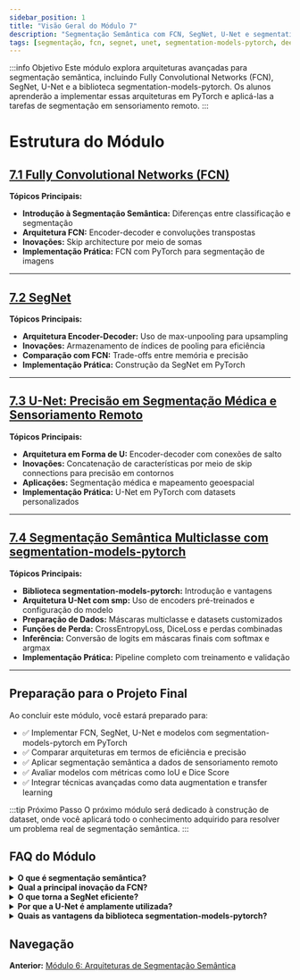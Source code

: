 ```yaml
---
sidebar_position: 1
title: "Visão Geral do Módulo 7"
description: "Segmentação Semântica com FCN, SegNet, U-Net e segmentation-models-pytorch"
tags: [segmentação, fcn, segnet, unet, segmentation-models-pytorch, deep-learning, pytorch]
---
```


:::info Objetivo
Este módulo explora arquiteturas avançadas para segmentação semântica, incluindo Fully Convolutional Networks (FCN), SegNet, U-Net e a biblioteca segmentation-models-pytorch. Os alunos aprenderão a implementar essas arquiteturas em PyTorch e aplicá-las a tarefas de segmentação em sensoriamento remoto.
:::

# Estrutura do Módulo

## [7.1 Fully Convolutional Networks (FCN)](./fcn)

**Tópicos Principais:**
- **Introdução à Segmentação Semântica:** Diferenças entre classificação e segmentação
- **Arquitetura FCN:** Encoder-decoder e convoluções transpostas
- **Inovações:** Skip architecture por meio de somas
- **Implementação Prática:** FCN com PyTorch para segmentação de imagens

---

## [7.2 SegNet](./segnet)

**Tópicos Principais:**
- **Arquitetura Encoder-Decoder:** Uso de max-unpooling para upsampling
- **Inovações:** Armazenamento de índices de pooling para eficiência
- **Comparação com FCN:** Trade-offs entre memória e precisão
- **Implementação Prática:** Construção da SegNet em PyTorch

---

## [7.3 U-Net: Precisão em Segmentação Médica e Sensoriamento Remoto](./unet)

**Tópicos Principais:**
- **Arquitetura em Forma de U:** Encoder-decoder com conexões de salto
- **Inovações:** Concatenação de características por meio de skip connections para precisão em contornos
- **Aplicações:** Segmentação médica e mapeamento geoespacial
- **Implementação Prática:** U-Net em PyTorch com datasets personalizados

---

## [7.4 Segmentação Semântica Multiclasse com segmentation-models-pytorch](./segmentation_models_pytorch)

**Tópicos Principais:**
- **Biblioteca segmentation-models-pytorch:** Introdução e vantagens
- **Arquitetura U-Net com smp:** Uso de encoders pré-treinados e configuração do modelo
- **Preparação de Dados:** Máscaras multiclasse e datasets customizados
- **Funções de Perda:** CrossEntropyLoss, DiceLoss e perdas combinadas
- **Inferência:** Conversão de logits em máscaras finais com softmax e argmax
- **Implementação Prática:** Pipeline completo com treinamento e validação

---

## Preparação para o Projeto Final

Ao concluir este módulo, você estará preparado para:

- ✅ Implementar FCN, SegNet, U-Net e modelos com segmentation-models-pytorch em PyTorch
- ✅ Comparar arquiteturas em termos de eficiência e precisão
- ✅ Aplicar segmentação semântica a dados de sensoriamento remoto
- ✅ Avaliar modelos com métricas como IoU e Dice Score
- ✅ Integrar técnicas avançadas como data augmentation e transfer learning

:::tip Próximo Passo
O próximo módulo será dedicado à construção de dataset, onde você aplicará todo o conhecimento adquirido para resolver um problema real de segmentação semântica.
:::

## FAQ do Módulo

<details>
<summary><strong>O que é segmentação semântica?</strong></summary>
<p>Segmentação semântica é a tarefa de classificar cada pixel de uma imagem em uma categoria específica, como "estrada", "prédio" ou "vegetação".</p>
</details>

<details>
<summary><strong>Qual a principal inovação da FCN?</strong></summary>
<p>A FCN introduziu o conceito de predições densas e skip connections, permitindo a segmentação semântica de ponta a ponta.</p>
</details>

<details>
<summary><strong>O que torna a SegNet eficiente?</strong></summary>
<p>A SegNet utiliza max-unpooling com índices de pooling armazenados, reduzindo o número de parâmetros e melhorando a eficiência de memória.</p>
</details>

<details>
<summary><strong>Por que a U-Net é amplamente utilizada?</strong></summary>
<p>A U-Net é conhecida por sua precisão em contornos e sua capacidade de segmentar objetos pequenos, graças às conexões de salto que combinam características de diferentes níveis.</p>
</details>

<details>
<summary><strong>Quais as vantagens da biblioteca segmentation-models-pytorch?</strong></summary>
<p>A biblioteca segmentation-models-pytorch simplifica a implementação de arquiteturas complexas como U-Net, oferecendo suporte a encoders pré-treinados e funções de perda otimizadas para segmentação.</p>
</details>

## Navegação

**Anterior:** [Módulo 6: Arquiteturas de Segmentação Semântica](../modulo6/) 
